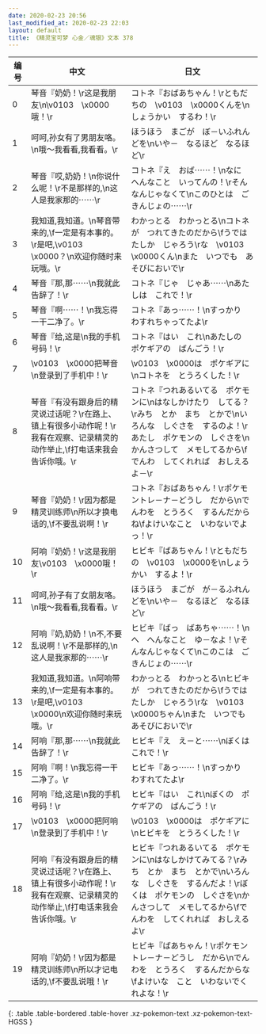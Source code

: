 ```yaml
---
date: 2020-02-23 20:56
last_modified_at: 2020-02-23 22:03
layout: default
title: 《精灵宝可梦 心金／魂银》文本 378
---
```

| 编号 | 中文 | 日文 |
| ---- | ---- | ---- |
| 0 | 琴音『奶奶！\r这是我朋友\n\v0103　\x0000哦！\r | コトネ『おばあちゃん！\rともだちの　\v0103　\x0000くんを\nしょうかい　するわ！\r |
| 1 | 呵呵,孙女有了男朋友咯。\n哦～我看看,我看看。\r | ほうほう　まごが　ぼ－いふれんどを\nいや－　なるほど　なるほど\r |
| 2 | 琴音『哎,奶奶！\n你说什么呢！\r不是那样的,\n这人是我家那的⋯⋯\r | コトネ『え　おば⋯⋯！\nなに　へんなこと　いってんの！\rそんなんじゃなくて\nこのひとは　ごきんじょの⋯⋯\r |
| 3 | 我知道,我知道。\n琴音带来的,\f一定是有本事的。\r是吧,\v0103　\x0000？\n欢迎你随时来玩哦。\r | わかっとる　わかっとる\nコトネが　つれてきたのだから\fうではたしか　じゃろう\rな　\v0103　\x0000くん\nまた　いつでも　あそびにおいで\r |
| 4 | 琴音『那,那⋯⋯\n我就此告辞了！\r | コトネ『じゃ　じゃあ⋯⋯\nあたしは　これで！\r |
| 5 | 琴音『啊⋯⋯！\n我忘得一干二净了。\r | コトネ『あっ⋯⋯！\nすっかり　わすれちゃってたよ\r |
| 6 | 琴音『给,这是\n我的手机号码！\r | コトネ『はい　これ\nあたしの　ポケギアの　ばんごう！\r |
| 7 | \v0103　\x0000把琴音\n登录到了手机中！\r | \v0103　\x0000は　ポケギアに\nコトネを　とうろくした！\r |
| 8 | 琴音『有没有跟身后的精灵说过话呢？\r在路上、镇上有很多小动作呢！\r我有在观察、记录精灵的动作举止,\f打电话来我会告诉你哦。\r | コトネ『つれあるいてる　ポケモンに\nはなしかけたり　してる？\rみち　とか　まち　とかで\nいろんな　しぐさを　するのよ！\rあたし　ポケモンの　しぐさを\nかんさつして　メモしてるから\fでんわ　してくれれば　おしえるよ－\r |
| 9 | 琴音『奶奶！\r因为都是精灵训练师\n所以才换电话的,\f不要乱说啊！\r | コトネ『おばあちゃん！\rポケモントレ－ナ－どうし　だから\nでんわを　とうろく　するんだからね\fよけいなこと　いわないでよっ！\r |
| 10 | 阿响『奶奶！\r这是我朋友\v0103　\x0000哦！\r | ヒビキ『ばあちゃん！\rともだちの　\v0103　\x0000を\nしょうかい　するよ！\r |
| 11 | 呵呵,孙子有了女朋友咯。\n哦～我看看,我看看。\r | ほうほう　まごが　が－るふれんどを\nいや－　なるほど　なるほど\r |
| 12 | 阿响『奶,奶奶！\n不,不要乱说啊！\r不是那样的,\n这人是我家那的⋯⋯\r | ヒビキ『ばっ　ばあちゃ⋯⋯！\nへ　へんなこと　ゆ－なよ！\rそんなんじゃなくて\nこのこは　ごきんじょの⋯⋯\r |
| 13 | 我知道,我知道。\n阿响带来的,\f一定是有本事的。\r是吧,\v0103　\x0000\n欢迎你随时来玩哦。\r | わかっとる　わかっとる\nヒビキが　つれてきたのだから\fうではたしか　じゃろう\rな　\v0103　\x0000ちゃん\nまた　いつでも　あそびにおいで\r |
| 14 | 阿响『那,那⋯⋯\n我就此告辞了！\r | ヒビキ『え　え－と⋯⋯\nぼくは　これで！\r |
| 15 | 阿响『啊！\n我忘得一干二净了。\r | ヒビキ『あっ⋯⋯！\nすっかり　わすれてたよ\r |
| 16 | 阿响『给,这是\n我的手机号码！\r | ヒビキ『はい　これ\nぼくの　ポケギアの　ばんごう！\r |
| 17 | \v0103　\x0000把阿响\n登录到了手机中！\r | \v0103　\x0000は　ポケギアに\nヒビキを　とうろくした！\r |
| 18 | 阿响『有没有跟身后的精灵说过话呢？\r在路上、镇上有很多小动作呢！\r我有在观察、记录精灵的动作举止,\f打电话来我会告诉你哦。\r | ヒビキ『つれあるいてる　ポケモンに\nはなしかけてみてる？\rみち　とか　まち　とかで\nいろんな　しぐさを　するんだよ！\rぼくは　ポケモンの　しぐさを\nかんさつして　メモしてるから\fでんわを　してくれれば　おしえるよ\r |
| 19 | 阿响『奶奶！\r因为都是精灵训练师\n所以才记电话的,\f不要乱说哦！\r | ヒビキ『ばあちゃん！\rポケモントレ－ナ－どうし　だから\nでんわを　とうろく　するんだからな\fよけいな　こと　いわないでくれよな！\r |
{: .table .table-bordered .table-hover .xz-pokemon-text .xz-pokemon-text-HGSS }